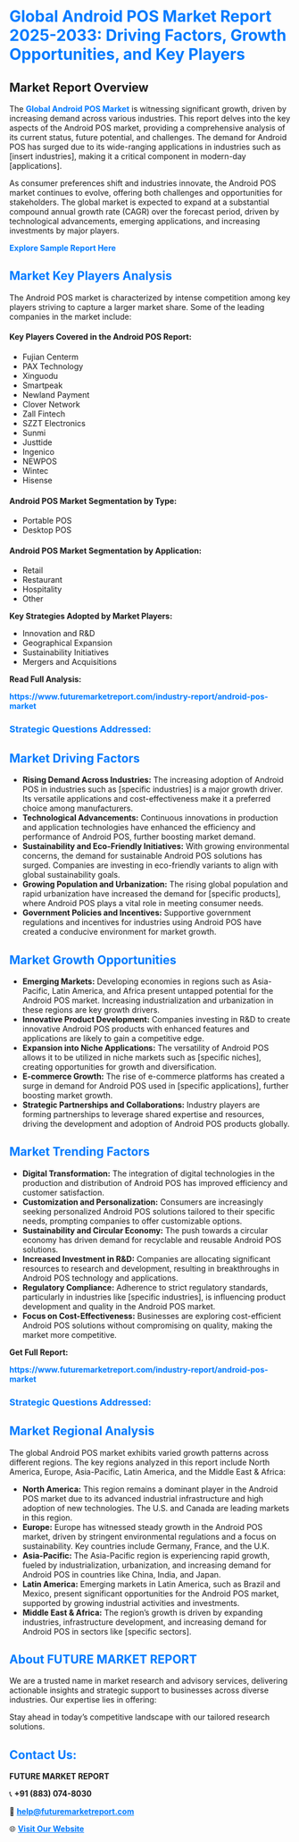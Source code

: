<h1 style="color: #007BFF;">Global Android POS Market Report 2025-2033: Driving Factors, Growth Opportunities, and Key Players</h1>

<section id="overview">
<h2>Market Report Overview</h2>
<p>The <a href="https://www.futuremarketreport.com/industry-report/android-pos-market" style="color: #007BFF; text-decoration: none;"><strong>Global Android POS Market</strong></a> is witnessing significant growth, driven by increasing demand across various industries. This report delves into the key aspects of the Android POS market, providing a comprehensive analysis of its current status, future potential, and challenges. The demand for Android POS has surged due to its wide-ranging applications in industries such as [insert industries], making it a critical component in modern-day [applications].</p>
<p>As consumer preferences shift and industries innovate, the Android POS market continues to evolve, offering both challenges and opportunities for stakeholders. The global market is expected to expand at a substantial compound annual growth rate (CAGR) over the forecast period, driven by technological advancements, emerging applications, and increasing investments by major players.</p>
</section>

<section id="overview">
<p><a href="https://www.futuremarketreport.com/request-sample/reportId=26293" style="color: #007BFF; text-decoration: none;"><strong>Explore Sample Report Here</strong></a></p>
</section>

<section id="key-players">
<h2 style="color: #007BFF;">Market Key Players Analysis</h2>
<p>The Android POS market is characterized by intense competition among key players striving to capture a larger market share. Some of the leading companies in the market include:</p>
<h4>Key Players Covered in the Android POS Report:</h4>
<ul><li>Fujian Centerm</li><li>PAX Technology</li><li>Xinguodu</li><li>Smartpeak</li><li>Newland Payment</li><li>Clover Network</li><li>Zall Fintech</li><li>SZZT Electronics</li><li>Sunmi</li><li>Justtide</li><li>Ingenico</li><li>NEWPOS</li><li>Wintec</li><li>Hisense</li></ul>
<h4>Android POS Market Segmentation by Type:</h4>
<ul><li>Portable POS</li><li>Desktop POS</li></ul>

<h4>Android POS Market Segmentation by Application:</h4>
<ul><li>Retail</li><li>Restaurant</li><li>Hospitality</li><li>Other</li></ul>
<p><strong>Key Strategies Adopted by Market Players:</strong></p>
<ul>
<li>Innovation and R&D</li>
<li>Geographical Expansion</li>
<li>Sustainability Initiatives</li>
<li>Mergers and Acquisitions</li>
</ul>
</section>

<section>
<p><strong>Read Full Analysis: </strong></p><a href="https://www.futuremarketreport.com/industry-report/android-pos-market" style="color: #007BFF; text-decoration: none;"><strong>https://www.futuremarketreport.com/industry-report/android-pos-market</strong></a>
<h3 style="color: #007BFF;">Strategic Questions Addressed:</h3>
</section>

<section id="driving-factors">
<h2 style="color: #007BFF;">Market Driving Factors</h2>
<ul>
<li><strong>Rising Demand Across Industries:</strong> The increasing adoption of Android POS in industries such as [specific industries] is a major growth driver. Its versatile applications and cost-effectiveness make it a preferred choice among manufacturers.</li>
<li><strong>Technological Advancements:</strong> Continuous innovations in production and application technologies have enhanced the efficiency and performance of Android POS, further boosting market demand.</li>
<li><strong>Sustainability and Eco-Friendly Initiatives:</strong> With growing environmental concerns, the demand for sustainable Android POS solutions has surged. Companies are investing in eco-friendly variants to align with global sustainability goals.</li>
<li><strong>Growing Population and Urbanization:</strong> The rising global population and rapid urbanization have increased the demand for [specific products], where Android POS plays a vital role in meeting consumer needs.</li>
<li><strong>Government Policies and Incentives:</strong> Supportive government regulations and incentives for industries using Android POS have created a conducive environment for market growth.</li>
</ul>
</section>

<section id="growth-opportunities">
<h2 style="color: #007BFF;">Market Growth Opportunities</h2>
<ul>
<li><strong>Emerging Markets:</strong> Developing economies in regions such as Asia-Pacific, Latin America, and Africa present untapped potential for the Android POS market. Increasing industrialization and urbanization in these regions are key growth drivers.</li>
<li><strong>Innovative Product Development:</strong> Companies investing in R&D to create innovative Android POS products with enhanced features and applications are likely to gain a competitive edge.</li>
<li><strong>Expansion into Niche Applications:</strong> The versatility of Android POS allows it to be utilized in niche markets such as [specific niches], creating opportunities for growth and diversification.</li>
<li><strong>E-commerce Growth:</strong> The rise of e-commerce platforms has created a surge in demand for Android POS used in [specific applications], further boosting market growth.</li>
<li><strong>Strategic Partnerships and Collaborations:</strong> Industry players are forming partnerships to leverage shared expertise and resources, driving the development and adoption of Android POS products globally.</li>
</ul>
</section>

<section id="trending-factors">
<h2 style="color: #007BFF;">Market Trending Factors</h2>
<ul>
<li><strong>Digital Transformation:</strong> The integration of digital technologies in the production and distribution of Android POS has improved efficiency and customer satisfaction.</li>
<li><strong>Customization and Personalization:</strong> Consumers are increasingly seeking personalized Android POS solutions tailored to their specific needs, prompting companies to offer customizable options.</li>
<li><strong>Sustainability and Circular Economy:</strong> The push towards a circular economy has driven demand for recyclable and reusable Android POS solutions.</li>
<li><strong>Increased Investment in R&D:</strong> Companies are allocating significant resources to research and development, resulting in breakthroughs in Android POS technology and applications.</li>
<li><strong>Regulatory Compliance:</strong> Adherence to strict regulatory standards, particularly in industries like [specific industries], is influencing product development and quality in the Android POS market.</li>
<li><strong>Focus on Cost-Effectiveness:</strong> Businesses are exploring cost-efficient Android POS solutions without compromising on quality, making the market more competitive.</li>
</ul>
</section>

<section>
<p><strong>Get Full Report: </strong></p><a href="https://www.futuremarketreport.com/industry-report/android-pos-market" style="color: #007BFF; text-decoration: none;"><strong>https://www.futuremarketreport.com/industry-report/android-pos-market</strong></a>
<h3 style="color: #007BFF;">Strategic Questions Addressed:</h3>
</section>


<section id="regional-analysis">
<h2 style="color: #007BFF;">Market Regional Analysis</h2>
<p>The global Android POS market exhibits varied growth patterns across different regions. The key regions analyzed in this report include North America, Europe, Asia-Pacific, Latin America, and the Middle East & Africa:</p>
<ul>
<li><strong>North America:</strong> This region remains a dominant player in the Android POS market due to its advanced industrial infrastructure and high adoption of new technologies. The U.S. and Canada are leading markets in this region.</li>
<li><strong>Europe:</strong> Europe has witnessed steady growth in the Android POS market, driven by stringent environmental regulations and a focus on sustainability. Key countries include Germany, France, and the U.K.</li>
<li><strong>Asia-Pacific:</strong> The Asia-Pacific region is experiencing rapid growth, fueled by industrialization, urbanization, and increasing demand for Android POS in countries like China, India, and Japan.</li>
<li><strong>Latin America:</strong> Emerging markets in Latin America, such as Brazil and Mexico, present significant opportunities for the Android POS market, supported by growing industrial activities and investments.</li>
<li><strong>Middle East & Africa:</strong> The region’s growth is driven by expanding industries, infrastructure development, and increasing demand for Android POS in sectors like [specific sectors].</li>
</ul>
</section>

<footer>
<h2 style="color: #007BFF;">About FUTURE MARKET REPORT</h2>
<p>We are a trusted name in market research and advisory services, delivering actionable insights and strategic support to businesses across diverse industries. Our expertise lies in offering:</p>

<p>Stay ahead in today’s competitive landscape with our tailored research solutions.</p>

<h2 style="color: #007BFF;">Contact Us:</h2>
<p><strong>FUTURE MARKET REPORT</strong></p>
<p>📞 <strong>+91 (883) 074-8030</strong></p>
<p>📧 <strong><a href="mailto:help@futuremarketreport.com" style="color: #007BFF;">help@futuremarketreport.com</a></strong></p>
<p>🌐 <strong><a href="https://www.futuremarketreport.com/" style="color: #007BFF;">Visit Our Website</a></strong></p>
</footer>